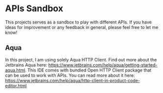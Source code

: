 # APIs Sandbox
This projects serves as a sandbox to play with different APIs. 
If you have ideas for improvement or any feedback in general, please feel free to let me know!

## Aqua
In this project, I am using solely Aqua HTTP Client.
Find out more about the Jetbrains Aqua here: https://www.jetbrains.com/help/aqua/getting-started-aqua.html.
This IDE comes with bundled Open HTTP Client package that can be used to work with APIs. 
You can read more about it here: https://www.jetbrains.com/help/aqua/http-client-in-product-code-editor.html